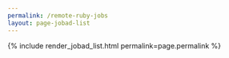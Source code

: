 ```yaml
---
permalink: /remote-ruby-jobs
layout: page-jobad-list
---
```

{% include render_jobad_list.html permalink=page.permalink %}
